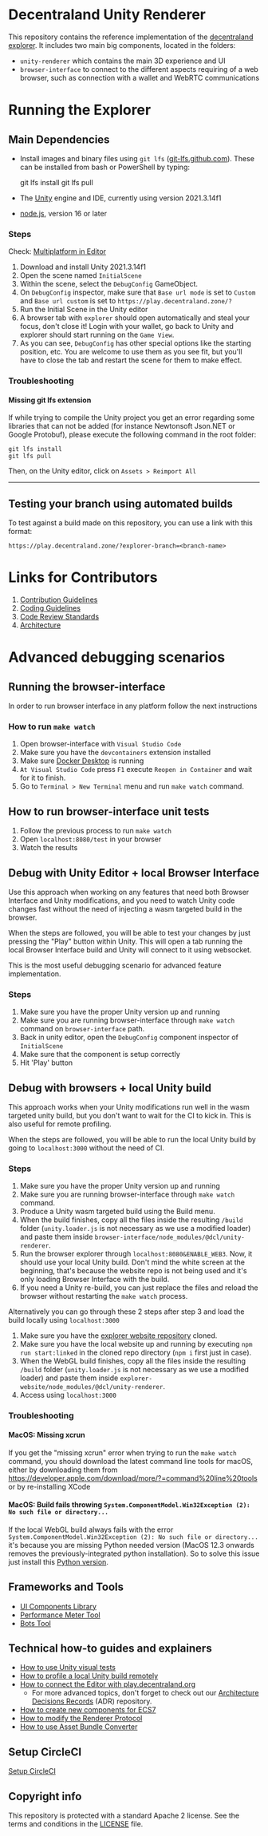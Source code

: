 # Decentraland Unity Renderer

This repository contains the reference implementation of the [decentraland explorer](https://play.decentraland.org). It includes two main big components, located in the folders:

* `unity-renderer` which contains the main 3D experience and UI
* `browser-interface` to connect to the different aspects requiring of a web browser, such as connection with a wallet and WebRTC communications

# Running the Explorer

## Main Dependencies

* Install images and binary files using `git lfs` ([git-lfs.github.com](https://git-lfs.github.com/)). These can be installed from bash or PowerShell by typing:

    git lfs install
    git lfs pull

* The [Unity](https://unity.com) engine and IDE, currently using version 2021.3.14f1
* [node.js](https://nodejs.com), version 16 or later

### Steps

Check: [Multiplatform in Editor](docs/multiplatform-in-editor.md)

1. Download and install Unity 2021.3.14f1
2. Open the scene named `InitialScene`
3. Within the scene, select the `DebugConfig` GameObject.
4. On `DebugConfig` inspector, make sure that `Base url mode` is set to `Custom`
   and `Base url custom` is set to `https://play.decentraland.zone/?`
5. Run the Initial Scene in the Unity editor
6. A browser tab with `explorer` should open automatically and steal your focus, don't close it! Login with your wallet, go back to Unity and explorer should start running on the `Game View`.
7. As you can see, `DebugConfig` has other special options like the starting position, etc. You are welcome to use them as you see fit, but you'll have to close the tab and restart the scene for them to make effect.

### Troubleshooting

#### Missing git lfs extension

If while trying to compile the Unity project you get an error regarding some libraries that can not be added (for instance Newtonsoft
Json.NET or Google Protobuf), please execute the following command in the root folder:

    git lfs install
    git lfs pull

Then, on the Unity editor, click on `Assets > Reimport All`

---

## Testing your branch using automated builds

To test against a build made on this repository, you can use a link with this format:

    https://play.decentraland.zone/?explorer-branch=<branch-name>

# Links for Contributors

1. [Contribution Guidelines](.github/CONTRIBUTING.md)
2. [Coding Guidelines](docs/style-guidelines.md)
3. [Code Review Standards](docs/code-review-standards.md)
4. [Architecture](https://github.com/decentraland/architecture)

# Advanced debugging scenarios

## Running the browser-interface

In order to run browser interface in any platform follow the next instructions

### How to run `make watch`

1. Open browser-interface with `Visual Studio Code`
2. Make sure you have the `devcontainers` extension installed
3. Make sure [Docker Desktop](https://www.docker.com/) is running
4. `At Visual Studio Code` press `F1` execute `Reopen in Container` and wait for it to finish.
5. Go to `Terminal > New Terminal` menu and run `make watch` command. 

## How to run browser-interface unit tests

1. Follow the previous process to run `make watch` 
2. Open `localhost:8080/test` in your browser
3. Watch the results

## Debug with Unity Editor + local Browser Interface

Use this approach when working on any features that need both Browser Interface and Unity modifications, and you need to watch Unity code changes fast without the need of injecting a wasm targeted build in the browser.

When the steps are followed, you will be able to test your changes by just pressing the "Play" button within Unity. This will open a tab running the local Browser Interface build and Unity will connect to it using websocket.

This is the most useful debugging scenario for advanced feature implementation.

### Steps

1. Make sure you have the proper Unity version up and running
3. Make sure you are running browser-interface through `make watch` command on `browser-interface` path.
4. Back in unity editor, open the `DebugConfig` component inspector of `InitialScene`
5. Make sure that the component is setup correctly
6. Hit 'Play' button

## Debug with browsers + local Unity build

This approach works when your Unity modifications run well in the wasm targeted unity build, but you don't want to wait for the CI to kick in. This is also useful for remote profiling.

When the steps are followed, you will be able to run the local Unity build by going to `localhost:3000` without the need of CI.

### Steps

1. Make sure you have the proper Unity version up and running
3. Make sure you are running browser-interface through `make watch` command.
4. Produce a Unity wasm targeted build using the Build menu.
5. When the build finishes, copy all the files inside the resulting `/build` folder (`unity.loader.js` is not necessary as we use a modified loader) and paste them inside `browser-interface/node_modules/@dcl/unity-renderer`.
6. Run the browser explorer through `localhost:8080&ENABLE_WEB3`. Now, it should use your local Unity build. Don't mind the white screen at the beginning, that's because the website repo is not being used and it's only loading Browser Interface with the build.
7. If you need a Unity re-build, you can just replace the files and reload the browser without restarting the `make watch` process.

Alternatively you can go through these 2 steps after step 3 and load the build locally using `localhost:3000` 
1. Make sure you have the [explorer website repository](https://github.com/decentraland/explorer-website) cloned.
2. Make sure you have the local website up and running by executing `npm run start:linked` in the cloned repo directory (`npm i` first just in case).
3. When the WebGL build finishes, copy all the files inside the resulting `/build` folder (`unity.loader.js` is not necessary as we use a modified loader) and paste them inside `explorer-website/node_modules/@dcl/unity-renderer`.
4. Access using `localhost:3000`

### Troubleshooting

#### MacOS: Missing xcrun

If you get the "missing xcrun" error when trying to run the `make watch` command, you should download the latest command line tools for macOS, either by downloading them from https://developer.apple.com/download/more/?=command%20line%20tools or by re-installing XCode

#### MacOS: Build fails throwing `System.ComponentModel.Win32Exception (2): No such file or directory...`

If the local WebGL build always fails with the error `System.ComponentModel.Win32Exception (2): No such file or directory...` it's because you are missing Python needed version (MacOS 12.3 onwards removes the previously-integrated python installation). So to solve this issue just install this [Python version](https://www.python.org/downloads/release/python-3105/).

## Frameworks and Tools

- [UI Components Library](docs/ui-components-library.md)
- [Performance Meter Tool](docs/performance-meter-tool.md)
- [Bots Tool](docs/bots-tool.md)

## Technical how-to guides and explainers

- [How to use Unity visual tests](docs/how-to-use-unity-visual-tests.md)
- [How to profile a local Unity build remotely](docs/how-to-profile-a-local-unity-build-remotely.md)
- [How to connect the Editor with play.decentraland.org](docs/how-to-connect-with-play-decentraland-org.md)
  - For more advanced topics, don't forget to check out our [Architecture Decisions Records](https://github.com/decentraland/adr) (ADR) repository.
- [How to create new components for ECS7](docs/ecs7-component-creation.md)
- [How to modify the Renderer Protocol](docs/how-to-renderer-protocol.md)
- [How to use Asset Bundle Converter](docs/how-to-use-asset-bundle-coverter.md)

## Setup CircleCI

[Setup CircleCI](docs/setup-circleci.md)

## Copyright info

This repository is protected with a standard Apache 2 license. See the terms and conditions in
the [LICENSE](https://github.com/decentraland/unity-renderer/blob/master/LICENSE) file.
